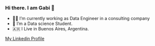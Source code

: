 ### Hi there. I am Gabi 👋


- 👨‍💻 I’m currently working as Data Engineer in a consulting company
- 🌱 I’m a Data science Student.
- 🇦🇷  I Live in Buenos Aires, Argentina.

[My Linkedin Profile](https://www.linkedin.com/in/gszerman/)

<!--
**GSzerman/GSzerman** is a ✨ _special_ ✨ repository because its `README.md` (this file) appears on your GitHub profile.

Here are some ideas to get you started:

- 🔭 I’m currently working on ...
- 🌱 I’m currently learning ...
- 👯 I’m looking to collaborate on ...
- 🤔 I’m looking for help with ...
- 💬 Ask me about ...
- 📫 How to reach me: ...
- 😄 Pronouns: ...
- ⚡ Fun fact: ...
-->
